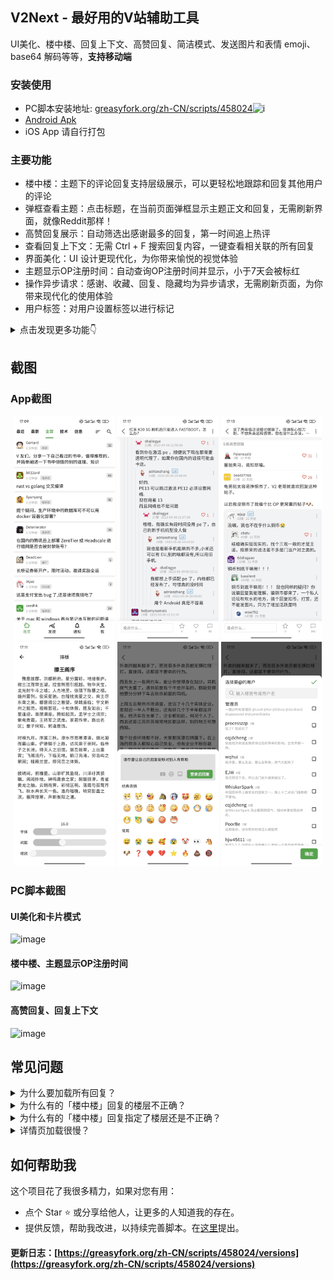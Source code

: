 ## V2Next - 最好用的V站辅助工具

UI美化、楼中楼、回复上下文、高赞回复、简洁模式、发送图片和表情 emoji、base64 解码等等，**支持移动端**

### 安装使用
- PC脚本安装地址: [greasyfork.org/zh-CN/scripts/458024](https://greasyfork.org/zh-CN/scripts/458024)![i](https://img.shields.io/greasyfork/dt/458024)
- [Android Apk](https://github.com/zyronon/V2Next/releases)
- iOS App 请自行打包

### 主要功能
- 楼中楼：主题下的评论回复支持层级展示，可以更轻松地跟踪和回复其他用户的评论
- 弹框查看主题：点击标题，在当前页面弹框显示主题正文和回复，无需刷新界面，就像Reddit那样！
- 高赞回复展示：自动筛选出感谢最多的回复，第一时间追上热评
- 查看回复上下文：无需 Ctrl + F 搜索回复内容，一键查看相关联的所有回复
- 界面美化：UI 设计更现代化，为你带来愉悦的视觉体验
- 主题显示OP注册时间：自动查询OP注册时间并显示，小于7天会被标红
- 操作异步请求：感谢、收藏、回复、隐藏均为异步请求，无需刷新页面，为你带来现代化的使用体验
- 用户标签：对用户设置标签以进行标记
<details>
  <summary>点击发现更多功能👇</summary>
---
- 便捷图片上传：粘贴、拖放极速上传图片
- 划词 base64 解码：选中需要解码的文字，即可自动解码
- 表情回复支持：评论输入框可以选择 Emoji 和贴吧表情，让回复更加生动和有趣
- 新标签页打开链接：新标签页打开主题，不用再频繁刷新或者手动右键打开了
- 长回复优化：智能折叠长篇回复，一键展开查看完整内容
- 自动签到：自动领取每日签到奖励
- 一键@所有人，@管理员：回复时，可一键@所有人和@管理员
- 链接自动转图片：回复中 imgur 链接会自动转换成图片
- 智能感应主题：自动跟随系统切换浅色/深色主题，自适应屏幕宽度，支持黑暗模式
- 收藏提醒：防止账号被封无法查看收藏的主题
- 卡片模式：无需进入主题，在列表中即可浏览主题内容
- 简洁模式：隐藏用户头像，去除非必要信息，界面看起来更清爽
</details>

## 截图

### App截图
<div align="center">
    <img src="https://github.com/zyronon/V2Next-app/blob/6522b974033f92249f40216ec2bfef53c11fb0e5/docs/1.jpg?raw=true" width="32%"></img>
    <img src="https://github.com/zyronon/V2Next-app/blob/6522b974033f92249f40216ec2bfef53c11fb0e5/docs/2.jpg?raw=true" width="32%"></img>
    <img src="https://github.com/zyronon/V2Next-app/blob/6522b974033f92249f40216ec2bfef53c11fb0e5/docs/3.jpg?raw=true" width="32%"></img>
    <img src="https://github.com/zyronon/V2Next-app/blob/6522b974033f92249f40216ec2bfef53c11fb0e5/docs/4.jpg?raw=true" width="32%"></img>
    <img src="https://github.com/zyronon/V2Next-app/blob/6522b974033f92249f40216ec2bfef53c11fb0e5/docs/5.jpg?raw=true" width="32%"></img>
    <img src="https://github.com/zyronon/V2Next-app/blob/6522b974033f92249f40216ec2bfef53c11fb0e5/docs/6.jpg?raw=true" width="32%"></img>
</div>

### PC脚本截图

#### UI美化和卡片模式
![image](https://github.com/zyronon/web-scripts/assets/19986642/bf4986c8-889c-4408-8149-af85e557dd06)

#### 楼中楼、主题显示OP注册时间
![image](https://github.com/zyronon/web-scripts/assets/19986642/c5598b53-c0d4-4a0a-b1ad-c9e4740644c1)

#### 高赞回复、回复上下文
![image](https://github.com/zyronon/web-scripts/assets/19986642/8977a5d5-2842-433c-8c95-e9663a462684)

## 常见问题

<details>y
  <summary>为什么要加载所有回复？</summary>
如果有多页回复，只解析当前页的话，那么许多楼层会找不到@的人，因为有可能@的人在前一页
</details>
<details>
  <summary>为什么有的「楼中楼」回复的楼层不正确？</summary>
由于 V2EX 的原回复并没有记录回复的楼层，本脚本只能根据被回复的用户去寻找此用户的最近一条回复，然后嵌入到这后面去，这种方法并不能保证正确识别用户真正要回复的是哪一个楼层。
</details>
<details>
  <summary>为什么有的「楼中楼」回复指定了楼层还是不正确？</summary>

- 屏蔽用户导致楼层塌陷：你屏蔽了A，自A以后的回复的楼层号都会减1
  <br/>
- 忽略回复导致楼层塌陷：原理同上
  <br/>
- 回复时指定错了楼层号
  <br/>
- 脚本解析错误，请在[这里](https://github.com/zyronon/v2ex-script/issues)反馈给我

</details>
<details>
  <summary>详情页加载很慢？</summary>
回复多时会加载很慢，其实不是脚本的问题。是因为请求V站的其他页的回复时，V站迟迟未返回，导致我无法进行后续的解析，所以只能显示加载中...
</details>
 
## 如何帮助我

这个项目花了我很多精力，如果对您有用：

- 点个 Star ⭐️ 或分享给他人，让更多的人知道我的存在。
- 提供反馈，帮助我改进，以持续完善脚本。在[这里](https://github.com/zyronon/V2Next/issues)提出。

#### 更新日志：[https://greasyfork.org/zh-CN/scripts/458024/versions](https://greasyfork.org/zh-CN/scripts/458024/versions)

